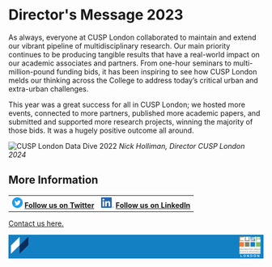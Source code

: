 # Director's Message 2023

As always, everyone at CUSP London collaborated to maintain and extend our vibrant pipeline of multidisciplinary research. Our main priority continues to be producing tangible results that have a real-world impact on our academic associates and partners. From one-hour seminars to multi-million-pound funding bids, it has been inspiring to see how CUSP London melds our thinking across the College to address today’s critical urban and extra-urban challenges.

This year was a great success for all in CUSP London; we hosted more events, connected to more partners, published more academic papers, and submitted and supported more research projects, winning the majority of those bids. It was a hugely positive outcome all around.
<!-- ![image](https://github.com/user-attachments/assets/26258ea4-fab3-4bd2-a5a7-9f7dc490e304) -->

![CUSP London Data Dive 2022](./assets/cuspDirector_2024.jpg)
*Nick Holliman, Director CUSP London 2024* 

## More Information

<table border="0" cellspacing="0" cellpadding="0">
  <tr>
    <th>
<a href="https://twitter.com/cusplondon?lang=en"><img src="./assets/Twitterblue.svg" alt="Twitter" style="width:21px;height:21px;"></a>
<a href="https://twitter.com/cusplondon?lang=en">Follow us on Twitter</a>
    </th>
        <th>
<a href="https://www.linkedin.com/company/centre-for-urban-science-and-progress-london-cusp-london-king-s-college-london/"><img src="./assets/LI-In-Bug.png" alt="Linked In" style="height:21px;"></a>
<a href="https://www.linkedin.com/company/centre-for-urban-science-and-progress-london-cusp-london-king-s-college-london/)">Follow us on LinkedIn</a>
       </th>
   </tr>
</table>

[Contact us here.](./YouCanJoinUs.md)

![CUSP London Logo](./assets/CUSPbanner_thin_03.png)

